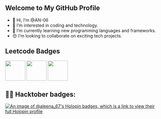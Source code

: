 ## Welcome to My GitHub Profile

- 👋 Hi, I’m @AN-06
- 👀 I’m interested in coding and technology.
- 🌱 I’m currently learning new programming languages and frameworks.
- 😍 I’m looking to collaborate on exciting tech projects.


<!---
AN-06/AN-06 is a ✨ special ✨ repository because its `README.md` (this file) appears on your GitHub profile.
You can click the Preview link to take a look at your changes.
--->
## Leetcode Badges 

<img src="https://assets.leetcode.com/static_assets/marketing/2024-50.gif" width="65px"></img>
<img src="https://assets.leetcode.com/static_assets/marketing/2024-100-new.gif" width="65px"></img>
<img src="https://assets.leetcode.com/static_assets/others/Introduction_to_Pandas.gif" width="65px"></img>


## 🐱‍💻 Hacktober badges:

[![An image of @aleena_67's Holopin badges, which is a link to view their full Holopin profile](https://holopin.me/aleena_67)](https://holopin.io/@aleena_67)
